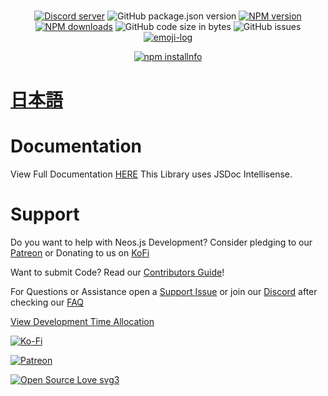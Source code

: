 <!-- markdownlint-disable MD033 -->

<div align="center">
  <br />
  <p>
    <a href="https://discord.gg/6y2A4Pk"><img src="https://discordapp.com/api/guilds/571612136036499466/embed.png" alt="Discord server" /></a>
    <img alt="GitHub package.json version" src="https://img.shields.io/github/package-json/v/PolyLogiX-Studio/neosjs-commands">
    <a href="https://www.npmjs.com/package/neosjs-commands"><img src="https://img.shields.io/npm/v/neosjs-commands.svg?maxAge=3600" alt="NPM version" /></a>
    <a href="https://www.npmjs.com/package/neosjs-commands"><img src="https://img.shields.io/npm/dt/neosjs-commands.svg?maxAge=3600" alt="NPM downloads" /></a>
    <img alt="GitHub code size in bytes" src="https://img.shields.io/github/languages/code-size/PolyLogiX-Studio/neosjs-commands">
    <img alt="GitHub issues" src="https://img.shields.io/github/issues/PolyLogiX-Studio/neosjs-commands">
    <a href="https://github.com/ahmadawais/Emoji-Log/"><img alt="emoji-log" src="https://cdn.rawgit.com/ahmadawais/stuff/ca97874/emoji-log/non-flat-round.svg" /></a>
    </p>
    <p>
    <a href="https://nodei.co/npm/neosjs-commands"><img src="https://nodei.co/npm/neosjs-commands.png?downloads=true&stars=true" alt="npm installnfo" /></a>
  </p>
</div>

# [日本語](READMEJP.md)

# Documentation

View Full Documentation [HERE](https://polylogix-studio.github.io/neosjs-commands/)
This Library uses JSDoc Intellisense.

# Support

Do you want to help with Neos.js Development?
Consider pledging to our [Patreon](https://www.patreon.com/PolyLogiX_VR) or Donating to us on [KoFi](https://ko-fi.com/polylogix_studio)

Want to submit Code? Read our [Contributors Guide](CONTRIBUTING.md)!

For Questions or Assistance open a [Support Issue](https://github.com/PolyLogiX-Studio/neosjs-commands/issues/new/choose) or join our [Discord](https://discord.gg/6y2A4Pk) after checking our [FAQ](#faq)

[View Development Time Allocation](https://wakatime.com/@bombitmanbomb/projects/kypkjieoxe)

<div><p>
    <a href="https://ko-fi.com/N4N418QV5"><img src="https://www.ko-fi.com/img/githubbutton_sm.svg" alt="Ko-Fi" /></a>
    </p><p><a href="https://www.patreon.com/PolyLogiX_VR"><img src="https://img.shields.io/badge/donate-patreon-F96854.svg" alt="Patreon" /></a>
  </p>
  </div>

[![Open Source Love svg3](https://badges.frapsoft.com/os/v3/open-source.svg?v=103)](CONTRIBUTING.md)
